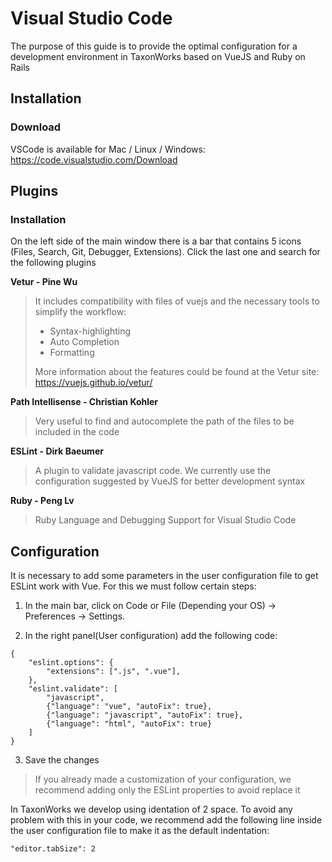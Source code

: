 # Visual Studio Code

The purpose of this guide is to provide the optimal configuration for a development environment in TaxonWorks based on VueJS and Ruby on Rails

## Installation

### Download

VSCode is available for Mac / Linux / Windows: https://code.visualstudio.com/Download 

## Plugins

### Installation

On the left side of the main window there is a bar that contains 5 icons (Files, Search, Git, Debugger, Extensions). Click the last one and search for the following plugins

**Vetur - Pine Wu**

>It includes compatibility with files of vuejs and the necessary tools to simplify the workflow:
>
>- Syntax-highlighting
>- Auto Completion
>- Formatting
>
>More information about the features could be found at the Vetur site:
>https://vuejs.github.io/vetur/

**Path Intellisense - Christian Kohler**

> Very useful to find and autocomplete the path of the files to be included in the code

**ESLint - Dirk Baeumer**

> A plugin to validate javascript code. We currently use the configuration suggested by VueJS for better development syntax

**Ruby - Peng Lv**

> Ruby Language and Debugging Support for Visual Studio Code


## Configuration

It is necessary to add some parameters in the user configuration file to get ESLint work with Vue. For this we must follow certain steps:

1) In the main bar, click on Code or File (Depending your OS) -> Preferences -> Settings.

2) In the right panel(User configuration) add the following code:

```
{
    "eslint.options": {
        "extensions": [".js", ".vue"],
    },
    "eslint.validate": [
        "javascript",
        {"language": "vue", "autoFix": true},
        {"language": "javascript", "autoFix": true},
        {"language": "html", "autoFix": true}
    ]
}
```

3) Save the changes

> If you already made a customization of your configuration, we recommend adding only the ESLint properties to avoid replace it

In TaxonWorks we develop using identation of 2 space. To avoid any problem with this in your code, we recommend add the following line inside the user configuration file to make it as the default indentation:
```
"editor.tabSize": 2
```